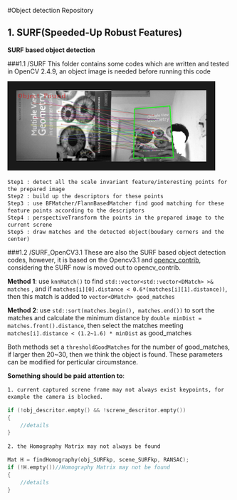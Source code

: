 #Object detection Repository
## 1. SURF(Speeded-Up Robust Features)
**SURF based object detection**

###1.1 /SURF
This folder contains some codes which are written and tested in OpenCV 2.4.9, an object image is needed before running this code

<img src="Object_Found.jpg" width="427" height="160" border="20" alt="">

    Step1 : detect all the scale invariant feature/interesting points for the prepared image
	Step2 : build up the descriptors for these points
	Step3 : use BFMatcher/FlannBasedMatcher find good matching for these feature points according to the descriptors
	Step4 : perspectiveTransform the points in the prepared image to the current screne
	Step5 : draw matches and the detected object(boudary corners and the center)
###1.2 /SURF_OpenCV3.1
These are also the SURF based object detection codes, however, it is based on the Opencv3.1 and [opencv_contrib](https://github.com/Itseez/opencv_contrib), considering the SURF now is moved out to opencv_contrib.

**Method 1**: use `knnMatch()` to find `std::vector<std::vector<DMatch> >& matches` , and if `matches[i][0].distance < 0.6*(matches[i][1].distance))`, then this match is added to `vector<DMatch> good_matches`
 
**Method 2**: use `std::sort(matches.begin(), matches.end())` to sort the matches and calculate the minimum distance by `double minDist = matches.front().distance`, then select the matches meeting `matches[i].distance < (1.2~1.6) * minDist` as good_matches

Both methods set a `thresholdGoodMatches` for the number of good_matches, if larger then 20~30, then we think the object is found. These parameters can be modified for perticular circumstance.

**Something should be paid attention to**:

	1. current captured screne frame may not always exist keypoints, for example the camera is blocked.

```cpp
if (!obj_descritor.empty() && !screne_descritor.empty())
{
	//details
}
```

    2. the Homography Matrix may not always be found 

```cpp
Mat H = findHomography(obj_SURFkp, scene_SURFkp, RANSAC);
if (!H.empty())//Homography Matrix may not be found
{
	//details
}
```


 
